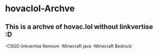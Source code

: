 # hovaclol-Archve
This is a archve of hovac.lol 
without linkvertise :D
------------------------------
-CSGO linkvertise Remove
-Minecraft java 
-Minecraft Bedrock

